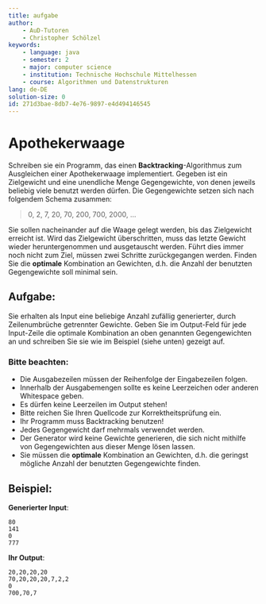 ```yaml
---
title: aufgabe
author:
    - AuD-Tutoren
    - Christopher Schölzel
keywords:
    - language: java
    - semester: 2
    - major: computer science
    - institution: Technische Hochschule Mittelhessen
    - course: Algorithmen und Datenstrukturen
lang: de-DE
solution-size: 0
id: 271d3bae-8db7-4e76-9897-e4d494146545
---
```


# Apothekerwaage

Schreiben sie ein Programm, das einen **Backtracking**-Algorithmus zum Ausgleichen einer Apothekerwaage implementiert. Gegeben ist ein Zielgewicht und eine unendliche Menge Gegengewichte, von denen jeweils beliebig viele benutzt werden dürfen. Die Gegengewichte setzen sich nach folgendem Schema zusammen:

> 0, 2, 7, 20, 70, 200, 700, 2000, ...

Sie sollen nacheinander auf die Waage gelegt werden, bis das Zielgewicht erreicht ist. Wird das Zielgewicht überschritten, muss das letzte Gewicht wieder heruntergenommen und ausgetauscht werden. Führt dies immer noch nicht zum Ziel, müssen zwei Schritte zurückgegangen werden. Finden Sie die **optimale** Kombination an Gewichten, d.h. die Anzahl der benutzten Gegengewichte soll minimal sein.

## Aufgabe:

Sie erhalten als Input eine beliebige Anzahl zufällig generierter, durch Zeilenumbrüche getrennter Gewichte.
Geben Sie im Output-Feld für jede Input-Zeile die optimale Kombination an oben genannten Gegengewichten an und schreiben Sie sie wie im Beispiel (siehe unten) gezeigt auf.

### Bitte beachten:
- Die Ausgabezeilen müssen der Reihenfolge der Eingabezeilen folgen.
- Innerhalb der Ausgabemengen sollte es keine Leerzeichen oder anderen Whitespace geben.
- Es dürfen keine Leerzeilen im Output stehen!
- Bitte reichen Sie Ihren Quellcode zur Korrektheitsprüfung ein.
- Ihr Programm muss Backtracking benutzen!
- Jedes Gegengewicht darf mehrmals verwendet werden.
- Der Generator wird keine Gewichte generieren, die sich nicht mithilfe von Gegengewichten aus dieser Menge lösen lassen.
- Sie müssen die **optimale** Kombination an Gewichten, d.h. die geringst mögliche Anzahl der benutzten Gegengewichte finden.

## Beispiel:

**Generierter Input**:

```  
80
141
0
777
```

**Ihr Output**:  

```
20,20,20,20
70,20,20,20,7,2,2
0
700,70,7
```
